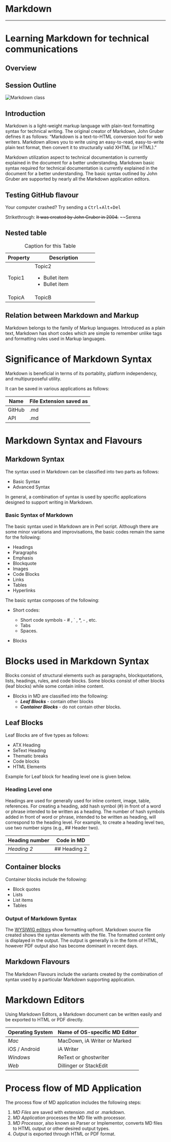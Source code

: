 # Markdown 
---
# Learning Markdown for technical communications

## Overview 

## Session Outline
![Markdown class](/Markdown_class.jpg)


## Introduction
Markdown is a light-weight markup language with plain-text formatting syntax for technical writing. The original creator of Markdown, John Gruber defines it as follows:
“Markdown is a text-to-HTML conversion tool for web writers. Markdown allows you to write using an easy-to-read, easy-to-write plain text format, then convert it to structurally valid XHTML (or HTML).”

Markdown utilization aspect to technical documentation is currently explained in the document for a better understanding.
Markdown basic syntax required for technical documentation is currently explained in the document for a better understanding. The basic syntax outlined by John Gruber are supported by nearly all the Markdown application editors.

## Testing GitHub flavour

Your computer crashed? Try sending a
<kbd>Ctrl</kbd>+<kbd>Alt</kbd>+<kbd>Del</kbd>


Strikethrough: ~~It was created by John Gruber in 2004.~~
~~Serena

## Nested table

    
<table class="table table-striped">
<caption>Caption for this Table</caption>
<thead class="thead-dark">
<tr>
<th width="30%">Property</th>
<th width="70%">Description</th>
</tr>
</thead>
<tbody>
<tr>
<td>Topic1</td>
<td>Topic2
<ul>
<li>Bullet item</li>
<li>Bullet item</li>
</ul>
</td>
</tr>
<tr>
<td>TopicA</td>
<td>TopicB</td>
</tr>
</tbody>
</table>


## Relation between Markdown and Markup 
Markdown belongs to the family of Markup languages. Introduced as a plain text, Markdown has short codes which are simple to remember unlike tags and formatting rules used in Markup languages.  

# Significance of Markdown Syntax
Markdown is beneficial in terms of its portablity, platform independency, and multipurposeful utility. 

It can be saved in various applications as follows:

Name | File Extension saved as |
---|-----------|
GitHub | .md|
API | .md|
   
# Markdown Syntax and Flavours

## Markdown Syntax
The syntax used in Markdown can be classified into two parts as follows:
* Basic Syntax
* Advanced Syntax

In general, a combination of syntax is used by specific applications designed to support writing in Markdown.

### Basic Syntax of Markdown
The basic syntax used in Markdown are in Perl script. Although there are some minor variations and improvisations, the basic codes remain the same for the following:
* Headings
* Paragraphs
* Emphasis
* Blockquote
* Images
* Code Blocks
* Links
* Tables
* Hyperlinks

The basic syntax composes of the following:
* Short codes:
   * Short code symbols - # , ` , *, - , etc.
   * Tabs
   * Spaces. 

* Blocks
  
# Blocks used in Markdown Syntax
Blocks consist of structural elements such as paragraphs, blockquotations, lists, headings, rules, and code blocks.
Some blocks consist of other blocks (leaf blocks) while some contain inline content.

* Blocks in MD are classified into the following:
   * ***Leaf Blocks*** - contain other blocks 
   * ***Container Blocks*** - do not contain other blocks.

## Leaf Blocks
Leaf Blocks are of five types as follows:
* ATX Heading
* SeText Heading
* Thematic breaks
* Code blocks
* HTML Elements

Example for Leaf block for heading level one is given below. 
### Heading Level one
Headings are used for generally used for inline content, image, table, references. For creating a heading, add hash symbol (#) in front of a word or phrase intended to be written as a heading.
The number of hash symbols added in front of word or phrase, intended to be written as heading, will correspond to the heading level. For example, to create a heading level two, use two number signs (e.g., ## Header two).

Heading number | Code in MD |
--------|-------|
*Heading 2* | ## Heading 2 |

## Container blocks
Container blocks include the following:
* Block quotes
* Lists
* List items
* Tables


### Output of Markdown Syntax
The [WYSIWIG editors](https://techwriterstribe.com/) show formatting upfront. Markdown source file created shows the syntax elements with the file. The formatted content only is displayed in the output. The output is generally is in the form of HTML, however PDF output also has become dominant in recent days.  

## Markdown Flavours
The Markdown Flavours include the variants created by the combination of syntax used by a particular Markdown supporting application.

# Markdown Editors
Using Markdown Editors, a Markdown document can be written easily and be exported to HTML or PDF directly. 

Operating System | Name of OS-specific MD Editor |
---|------------|
*Mac* | MacDown, iA Writer or Marked |
iOS / Android | iA Writer |
*Windows* | ReText or ghostwriter |
*Web* | Dillinger or StackEdit |

 
# Process flow of MD Application
The process flow of MD application includes the following steps:
1.  *MD Files* are saved with extension .md or .markdown.
2. *MD Application* processes the MD file with processor.
3. *MD Processor*, also known as Parser or Implementor, converts MD files to HTML output or other desired output types.
4. *Output* is exported through HTML or PDF format.




